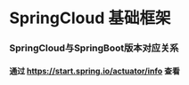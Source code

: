 # SpringCloud 基础框架
### SpringCloud与SpringBoot版本对应关系

#### 通过 https://start.spring.io/actuator/info 查看
```
 
```




